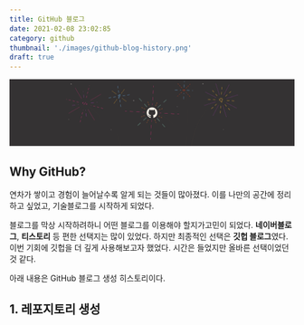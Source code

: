 ```yaml
---
title: GitHub 블로그
date: 2021-02-08 23:02:85
category: github
thumbnail: './images/github-blog-history.png'
draft: true
---
```


![main_thumbnail](./images/github-blog-history.png)

## Why GitHub?

연차가 쌓이고 경험이 늘어날수록 알게 되는 것들이 많아졌다.  이를 나만의 공간에 정리하고 싶었고, 기술블로그를 시작하게 되었다.

블로그를 막상 시작하려하니 어떤 블로그를 이용해야 할지가고민이 되었다.
**네이버블로그**, **티스토리** 등 편한 선택지는 많이 있었다. 하지만 최종적인 선택은 **깃헙 블로그**였다.
이번 기회에 깃헙을 더 깊게 사용해보고자 했었다. 시간은 들었지만 올바른 선택이었던 것 같다.

아래 내용은 GitHub 블로그 생성 히스토리이다.

## 1. 레포지토리 생성
